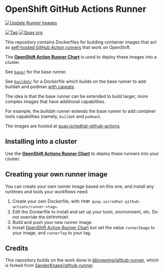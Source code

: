 # OpenShift GitHub Actions Runner

[![Update Runner Images](https://github.com/redhat-actions/openshift-actions-runner/workflows/Update%20Runner%20Images/badge.svg)](https://github.com/redhat-actions/openshift-actions-runner/actions)

[![Tag](https://img.shields.io/github/v/tag/redhat-actions/openshift-actions-runner)](https://github.com/redhat-actions/openshift-actions-runner/tags)
[![Quay org](https://img.shields.io/badge/quay-redhat--github--actions-red)](https://quay.io/organization/redhat-github-actions)

This repository contains Dockerfiles for building container images that act as [self-hosted GitHub Action runners](https://docs.github.com/en/free-pro-team@latest/actions/hosting-your-own-runners/about-self-hosted-runners) that work on OpenShift.

The [**OpenShift Action Runner Chart**](https://github.com/redhat-actions/openshift-actions-runner-chart) is used to deploy these images into a cluster.

See [`base/`](./base) for the base runner.

See [`buildah/`](./buildah) for a Dockerfile which builds on the base runner to add buildah and podman [with caveats](./buildah/README.md).

The idea is that the base runner can be extended to build larger, more complex images that have additional capabilities.

For example, the buildah runner extends the base runner to add container tools capabilities (namely, `buildah` and `podman`).

The images are hosted at [quay.io/redhat-github-actions](https://quay.io/redhat-github-actions/).

## Installing into a cluster
Use the [**OpenShift Actions Runner Chart**](https://github.com/redhat-actions/openshift-actions-runner-chart) to deploy these runners into your cluster.

## Creating your own runner image

You can create your own runner image based on this one, and install any runtimes and tools your workflows need.

1. Create your own Dockerfile, with `FROM quay.io/redhat-github-actions/runner:<tag>`.
2. Edit the Dockerfile to install and set up your tools, environment, etc. Do not override the `ENTRYPOINT`.
3. Build and push your new runner image.
4. Install [OpenShift Action Runner Chart](https://github.com/redhat-actions/openshift-actions-runner-chart) but set the value `runnerImage` to your image, and `runnerTag` to your tag.

## Credits
This repository builds on the work done in [bbrowning/github-runner](https://github.com/bbrowning/github-runner), which is forked from [SanderKnape/github-runner](https://github.com/SanderKnape/github-runner).
